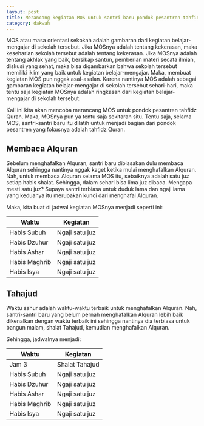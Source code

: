 ```yaml
--- 
layout: post
title: Merancang kegiatan MOS untuk santri baru pondok pesantren tahfidz Quran
category: dakwah
--- 
```


MOS atau masa orientasi sekokah adalah gambaran dari kegiatan belajar-mengajar di sekolah tersebut. Jika MOSnya adalah tentang kekerasan, maka keseharian sekolah tersebut adalah tentang kekerasan. Jika MOSnya adalah tentang akhlak yang baik, bersikap santun, pemberian materi secata ilmiah, diskusi yang sehat, maka bisa digambarkan bahwa sekolah tersebut memiliki iklim yang baik untuk kegiatan belajar-mengajar. Maka, membuat kegiatan MOS pun nggak asal-asalan. Karena nantinya MOS adalah sebagai gambaran kegiatan belajar-mengajar di sekolah tersebut sehari-hari, maka tentu saja kegiatan MOSnya adalah ringkasan dari kegiatan belajar-mengajar di sekolah tersebut.

Kali ini kita akan mencoba merancang MOS untuk pondok pesantren tahfidz Quran. Maka, MOSnya pun ya tentu saja sekitaran situ. Tentu saja, selama MOS, santri-santri baru itu dilatih untuk menjadi bagian dari pondok pesantren yang fokusnya adalah tahfidz Quran.

## Membaca Alquran

Sebelum menghafalkan Alquran, santri baru dibiasakan dulu membaca Alquran sehingga nantinya nggak kaget ketika mulai menghafalkan Alquran. Nah, untuk membaca Alquran selama MOS itu, sebaiknya adalah satu juz setiap habis shalat. Sehingga, dalam sehari bisa lima juz dibaca. Mengapa mesti satu juz? Supaya santri terbiasa untuk duduk lama dan ngaji lama yang keduanya itu merupakan kunci dari menghafal Alquran.

Maka, kita buat di jadwal kegiatan MOSnya menjadi seperti ini:

| Waktu | Kegiatan |
|---|---|
| Habis Subuh | Ngaji satu juz |
| Habis Dzuhur | Ngaji satu juz |
| Habis Ashar | Ngaji satu juz |
| Habis Maghrib | Ngaji satu juz |
| Habis Isya | Ngaji satu juz |

## Tahajud

Waktu sahur adalah waktu-waktu terbaik untuk menghafalkan Alquran. Nah, santri-santri baru yang belum pernah menghafalkan Alquran lebih baik dikenalkan dengan waktu terbaik ini sehingga nantinya dia terbiasa untuk bangun malam, shalat Tahajud, kemudian menghafalkan Alquran.

Sehingga, jadwalnya menjadi: 

| Waktu | Kegiatan |
|---|---|
| Jam 3 | Shalat Tahajud |
| Habis Subuh | Ngaji satu juz |
| Habis Dzuhur | Ngaji satu juz |
| Habis Ashar | Ngaji satu juz |
| Habis Maghrib | Ngaji satu juz |
| Habis Isya | Ngaji satu juz |